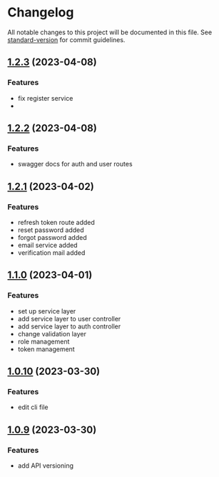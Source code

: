 # Changelog

All notable changes to this project will be documented in this file. See [standard-version](https://github.com/conventional-changelog/standard-version) for commit guidelines.


## [1.2.3](https://github.com/gulalicelik/nodejs-express-sequelize-mysql-api-boilerplate/compare/V1.2.2...V1.2.3) (2023-04-08)

### Features

- fix register service
- 
## [1.2.2](https://github.com/gulalicelik/nodejs-express-sequelize-mysql-api-boilerplate/compare/V1.2.1...V1.2.2) (2023-04-08)

### Features

- swagger docs for auth and user routes

## [1.2.1](https://github.com/gulalicelik/nodejs-express-sequelize-mysql-api-boilerplate/compare/V1.1.0...V1.2.1) (2023-04-02)

### Features

- refresh token route added
- reset password added
- forgot password added
- email service added
- verification mail added



## [1.1.0](https://github.com/gulalicelik/nodejs-express-sequelize-mysql-api-boilerplate/compare/V1.0.10...V1.1.0) (2023-04-01)

### Features

- set up service layer
- add service layer to user controller
- add service layer to auth controller
- change validation layer
- role management
- token management


## [1.0.10](https://github.com/gulalicelik/nodejs-express-sequelize-mysql-api-boilerplate/compare/V1.0.9...V1.0.10) (2023-03-30)

### Features

- edit cli file

## [1.0.9](https://github.com/gulalicelik/nodejs-express-sequelize-mysql-api-boilerplate/compare/main...V1.0.9) (2023-03-30)

### Features

- add API versioning 

